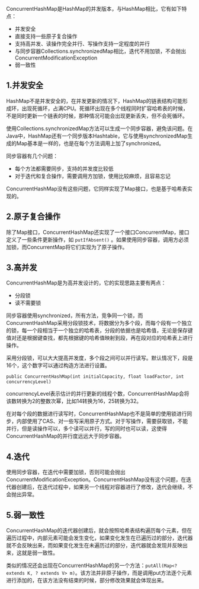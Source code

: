 ConcurrentHashMap是HashMap的并发版本，与HashMap相比，它有如下特点：
- 并发安全
- 直接支持一些原子复合操作
- 支持高并发、读操作完全并行、写操作支持一定程度的并行
- 与同步容器Collections.synchronizedMap相比，迭代不用加锁，不会抛出ConcurrentModificationException
- 弱一致性

## 1.并发安全
HashMap不是并发安全的，在并发更新的情况下，HashMap的链表结构可能形成环，出现死循环，占满CPU。死循环出现在多个线程同时扩容哈希表的时候，不是同时更新一个链表的时候，那种情况可能会出现更新丢失，但不会死循环。

使用Collections.synchronizedMap方法可以生成一个同步容器，避免该问题。在Java中，HashMap还有一个同步版本Hashtable，它与使用synchronizedMap生成的Map基本是一样的，也是在每个方法调用上加了synchronized。

同步容器有几个问题：
- 每个方法都需要同步，支持的并发度比较低
- 对于迭代和复合操作，需要调用方加锁，使用比较麻烦，且容易忘记

ConcurrentHashMap没有这些问题，它同样实现了Map接口，也是基于哈希表实现的。

## 2.原子复合操作
除了Map接口，ConcurrentHashMap还实现了一个接口ConcurrentMap，接口定义了一些条件更新操作，如 `putIfAbsent()` 。如果使用同步容器，调用方必须加锁，而ConcurrentMap将它们实现为了原子操作。

## 3.高并发
ConcurrentHashMap是为高并发设计的，它的实现思路主要有两点：
- 分段锁
- 读不需要锁

同步容器使用synchronized，所有方法，竞争同一个锁，而ConcurrentHashMap采用分段锁技术，将数据分为多个段，而每个段有一个独立的锁，每一个段相当于一个独立的哈希表，分段的依据也是哈希值，无论是保存键值对还是根据键查找，都先根据键的哈希值映射到段，再在段对应的哈希表上进行操作。

采用分段锁，可以大大提高并发度，多个段之间可以并行读写。默认情况下，段是16个，这个数字可以通过构造方法进行设置。
```
public ConcurrentHashMap(int initialCapacity, float loadFactor, int concurrencyLevel)
```
concurrencyLevel表示估计的并行更新的线程个数，ConcurrentHashMap会将该数转换为2的整数次幂，比如14转换为16，25转换为32。

在对每个段的数据进行读写时，ConcurrentHashMap也不是简单的使用锁进行同步，内部使用了CAS、对一些写采用原子方式。对于写操作，需要获取锁，不能并行，但是读操作可以，多个读可以并行，写的同时也可以读，这使得ConcurrentHashMap的并行度远远大于同步容器。

## 4.迭代
使用同步容器，在迭代中需要加锁，否则可能会抛出ConcurrentModificationException。ConcurrentHashMap没有这个问题，在迭代器创建后，在迭代过程中，如果另一个线程对容器进行了修改，迭代会继续，不会抛出异常。

## 5.弱一致性
ConcurrentHashMap的迭代器创建后，就会按照哈希表结构遍历每个元素，但在遍历过程中，内部元素可能会发生变化，如果变化发生在已遍历过的部分，迭代器就不会反映出来，而如果变化发生在未遍历过的部分，迭代器就会发现并反映出来，这就是弱一致性。

类似的情况还会出现在ConcurrentHashMap的另一个方法：`putAll(Map<? extends K, ? extends V> m)`。该方法并非原子操作，而是调用put方法逐个元素进行添加的，在该方法没有结束的时候，部分修改效果就会体现出来。